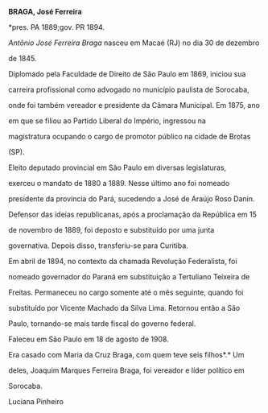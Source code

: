**BRAGA, José Ferreira**



\*pres. PA 1889;gov. PR 1894.



*Antônio José Ferreira Braga* nasceu em Macaé (RJ) no dia 30 de dezembro

de 1845.



Diplomado pela Faculdade de Direito de São Paulo em 1869, iniciou sua

carreira profissional como advogado no município paulista de Sorocaba,

onde foi também vereador e presidente da Câmara Municipal. Em 1875, ano

em que se filiou ao Partido Liberal do Império, ingressou na

magistratura ocupando o cargo de promotor público na cidade de Brotas

(SP).



Eleito deputado provincial em São Paulo em diversas legislaturas,

exerceu o mandato de 1880 a 1889. Nesse último ano foi nomeado

presidente da província do Pará, sucedendo a José de Araújo Roso Danin.

Defensor das ideias republicanas, após a proclamação da República em 15

de novembro de 1889, foi deposto e substituído por uma junta

governativa. Depois disso, transferiu-se para Curitiba.



Em abril de 1894, no contexto da chamada Revolução Federalista, foi

nomeado governador do Paraná em substituição a Tertuliano Teixeira de

Freitas. Permaneceu no cargo somente até o mês seguinte, quando foi

substituído por Vicente Machado da Silva Lima. Retornou então a São

Paulo, tornando-se mais tarde fiscal do governo federal.



Faleceu em São Paulo em 18 de agosto de 1908.



Era casado com Maria da Cruz Braga, com quem teve seis filhos*.* Um

deles, Joaquim Marques Ferreira Braga, foi vereador e líder político em

Sorocaba.



Luciana Pinheiro



